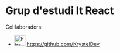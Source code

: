 # Grup d'estudi It React

Col·laboradors:
- <img src="https://user-images.githubusercontent.com/87370165/142428849-531d2c33-2763-4b7c-a1cd-ff7f2a626027.png" width="30rem" title="hover text" alt="Firamdo Krystel R."> https://github.com/KrystelDev
